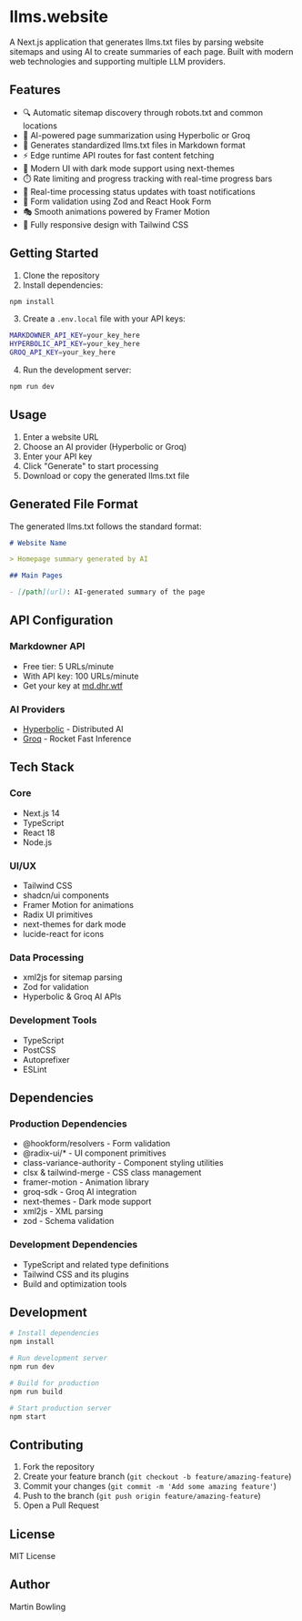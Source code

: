 # llms.website

A Next.js application that generates llms.txt files by parsing website sitemaps and using AI to create summaries of each page. Built with modern web technologies and supporting multiple LLM providers.

## Features

- 🔍 Automatic sitemap discovery through robots.txt and common locations
- 🤖 AI-powered page summarization using Hyperbolic or Groq
- 📝 Generates standardized llms.txt files in Markdown format
- ⚡️ Edge runtime API routes for fast content fetching
- 🎨 Modern UI with dark mode support using next-themes
- ⏱️ Rate limiting and progress tracking with real-time progress bars
- 🔄 Real-time processing status updates with toast notifications
- 🎯 Form validation using Zod and React Hook Form
- 🎭 Smooth animations powered by Framer Motion
- 📱 Fully responsive design with Tailwind CSS

## Getting Started

1. Clone the repository
2. Install dependencies:
```bash
npm install
```
3. Create a `.env.local` file with your API keys:
```bash
MARKDOWNER_API_KEY=your_key_here
HYPERBOLIC_API_KEY=your_key_here
GROQ_API_KEY=your_key_here
```
4. Run the development server:
```bash
npm run dev
```

## Usage

1. Enter a website URL
2. Choose an AI provider (Hyperbolic or Groq)
3. Enter your API key
4. Click "Generate" to start processing
5. Download or copy the generated llms.txt file

## Generated File Format

The generated llms.txt follows the standard format:

```markdown
# Website Name

> Homepage summary generated by AI

## Main Pages

- [/path](url): AI-generated summary of the page
```

## API Configuration

### Markdowner API
- Free tier: 5 URLs/minute
- With API key: 100 URLs/minute
- Get your key at [md.dhr.wtf](https://md.dhr.wtf)

### AI Providers
- [Hyperbolic](https://hyperbolic.xyz) - Distributed AI 
- [Groq](https://groq.com) - Rocket Fast Inference 

## Tech Stack

### Core
- Next.js 14
- TypeScript
- React 18
- Node.js

### UI/UX
- Tailwind CSS
- shadcn/ui components
- Framer Motion for animations
- Radix UI primitives
- next-themes for dark mode
- lucide-react for icons

### Data Processing
- xml2js for sitemap parsing
- Zod for validation
- Hyperbolic & Groq AI APIs

### Development Tools
- TypeScript
- PostCSS
- Autoprefixer
- ESLint

## Dependencies

### Production Dependencies
- @hookform/resolvers - Form validation
- @radix-ui/* - UI component primitives
- class-variance-authority - Component styling utilities
- clsx & tailwind-merge - CSS class management
- framer-motion - Animation library
- groq-sdk - Groq AI integration
- next-themes - Dark mode support
- xml2js - XML parsing
- zod - Schema validation

### Development Dependencies
- TypeScript and related type definitions
- Tailwind CSS and its plugins
- Build and optimization tools

## Development

```bash
# Install dependencies
npm install

# Run development server
npm run dev

# Build for production
npm run build

# Start production server
npm start
```

## Contributing

1. Fork the repository
2. Create your feature branch (`git checkout -b feature/amazing-feature`)
3. Commit your changes (`git commit -m 'Add some amazing feature'`)
4. Push to the branch (`git push origin feature/amazing-feature`)
5. Open a Pull Request

## License

MIT License

## Author

Martin Bowling
